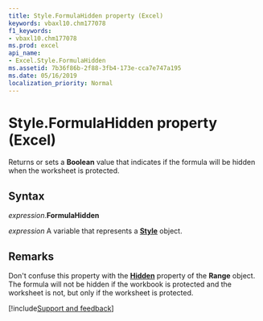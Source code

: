 ```yaml
---
title: Style.FormulaHidden property (Excel)
keywords: vbaxl10.chm177078
f1_keywords:
- vbaxl10.chm177078
ms.prod: excel
api_name:
- Excel.Style.FormulaHidden
ms.assetid: 7b36f86b-2f88-3fb4-173e-cca7e747a195
ms.date: 05/16/2019
localization_priority: Normal
---
```



# Style.FormulaHidden property (Excel)

Returns or sets a **Boolean** value that indicates if the formula will be hidden when the worksheet is protected.


## Syntax

_expression_.**FormulaHidden**

_expression_ A variable that represents a **[Style](Excel.Style.md)** object.


## Remarks

Don't confuse this property with the **[Hidden](Excel.Range.Hidden.md)** property of the **Range** object. The formula will not be hidden if the workbook is protected and the worksheet is not, but only if the worksheet is protected.




[!include[Support and feedback](~/includes/feedback-boilerplate.md)]